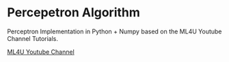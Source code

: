 # Percepetron Algorithm

Perceptron Implementation in Python + Numpy based on the
ML4U Youtube Channel Tutorials.

[ML4U Youtube Channel](https://www.youtube.com/channel/UCMSGXqLEE1q5NqG3hjA5vCg)